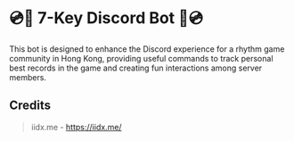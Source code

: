 
# 💿🎹 7-Key Discord Bot 🎹💿

This bot is designed to enhance the Discord experience for a rhythm game community in Hong Kong, providing useful commands to track personal best records in the game and creating fun interactions among server members.

## Credits

> iidx.me - https://iidx.me/
